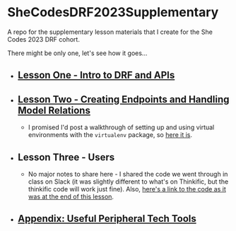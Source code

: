 # SheCodesDRF2023Supplementary
A repo for the supplementary lesson materials that I create for the She Codes 2023 DRF cohort.

There might be only one, let's see how it goes...

* ## [Lesson One - Intro to DRF and APIs](./DRF_structure/DRF_structure.md)
* ## [Lesson Two - Creating Endpoints and Handling Model Relations](./endpoints_and_model_relations/endpoints_and_model_relations.md)
  * I promised I'd post a walkthrough of setting up and using virtual environments with the `virtualenv` package, so [here it is](./virtualenv/virtualenv_walkthrough.md).
* ## Lesson Three - Users
  * No major notes to share here - I shared the code we went through in class on Slack (it was slightly different to what's on Thinkific, but the thinkific code will work just fine). Also, [here's a link to the code as it was at the end of this lesson](https://github.com/SheCodesAus/she-codes-crowdfunding-api-project-Hauteclere/tree/lesson3).
* ## [Appendix: Useful Peripheral Tech Tools](./peripheral_tools/peripheral_tools.md)

